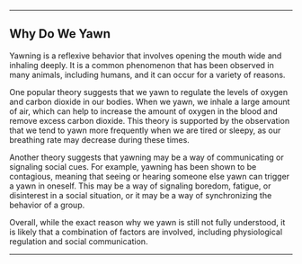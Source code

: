 
---

## Why Do We Yawn

Yawning is a reflexive behavior that involves opening the mouth wide and inhaling deeply. It is a common phenomenon that has been observed in many animals, including humans, and it can occur for a variety of reasons.

One popular theory suggests that we yawn to regulate the levels of oxygen and carbon dioxide in our bodies. When we yawn, we inhale a large amount of air, which can help to increase the amount of oxygen in the blood and remove excess carbon dioxide. This theory is supported by the observation that we tend to yawn more frequently when we are tired or sleepy, as our breathing rate may decrease during these times.

Another theory suggests that yawning may be a way of communicating or signaling social cues. For example, yawning has been shown to be contagious, meaning that seeing or hearing someone else yawn can trigger a yawn in oneself. This may be a way of signaling boredom, fatigue, or disinterest in a social situation, or it may be a way of synchronizing the behavior of a group.

Overall, while the exact reason why we yawn is still not fully understood, it is likely that a combination of factors are involved, including physiological regulation and social communication.

---
